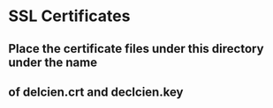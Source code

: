 # SSL Certificates
## Place the certificate files under this directory under the name
## of __delcien.crt__ and __declcien.key__
